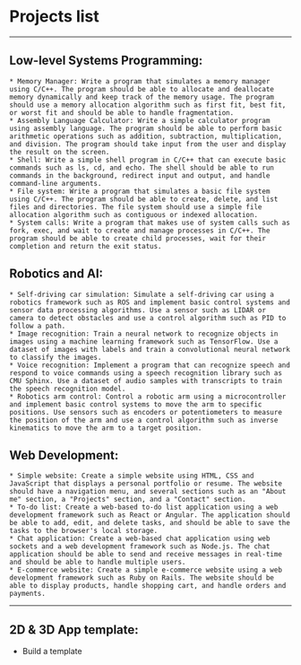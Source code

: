 # Projects list

---

## Low-level Systems Programming:

	* Memory Manager: Write a program that simulates a memory manager using C/C++. The program should be able to allocate and deallocate memory dynamically and keep track of the memory usage. The program should use a memory allocation algorithm such as first fit, best fit, or worst fit and should be able to handle fragmentation.
	* Assembly Language Calculator: Write a simple calculator program using assembly language. The program should be able to perform basic arithmetic operations such as addition, subtraction, multiplication, and division. The program should take input from the user and display the result on the screen.
	* Shell: Write a simple shell program in C/C++ that can execute basic commands such as ls, cd, and echo. The shell should be able to run commands in the background, redirect input and output, and handle command-line arguments.
	* File system: Write a program that simulates a basic file system using C/C++. The program should be able to create, delete, and list files and directories. The file system should use a simple file allocation algorithm such as contiguous or indexed allocation.
	* System calls: Write a program that makes use of system calls such as fork, exec, and wait to create and manage processes in C/C++. The program should be able to create child processes, wait for their completion and return the exit status.

## Robotics and AI:

	* Self-driving car simulation: Simulate a self-driving car using a robotics framework such as ROS and implement basic control systems and sensor data processing algorithms. Use a sensor such as LIDAR or camera to detect obstacles and use a control algorithm such as PID to follow a path.
	* Image recognition: Train a neural network to recognize objects in images using a machine learning framework such as TensorFlow. Use a dataset of images with labels and train a convolutional neural network to classify the images.
	* Voice recognition: Implement a program that can recognize speech and respond to voice commands using a speech recognition library such as CMU Sphinx. Use a dataset of audio samples with transcripts to train the speech recognition model.
	* Robotics arm control: Control a robotic arm using a microcontroller and implement basic control systems to move the arm to specific positions. Use sensors such as encoders or potentiometers to measure the position of the arm and use a control algorithm such as inverse kinematics to move the arm to a target position.

## Web Development:

	* Simple website: Create a simple website using HTML, CSS and JavaScript that displays a personal portfolio or resume. The website should have a navigation menu, and several sections such as an "About me" section, a "Projects" section, and a "Contact" section.
	* To-do list: Create a web-based to-do list application using a web development framework such as React or Angular. The application should be able to add, edit, and delete tasks, and should be able to save the tasks to the browser's local storage.
	* Chat application: Create a web-based chat application using web sockets and a web development framework such as Node.js. The chat application should be able to send and receive messages in real-time and should be able to handle multiple users.
	* E-commerce website: Create a simple e-commerce website using a web development framework such as Ruby on Rails. The website should be able to display products, handle shopping cart, and handle orders and payments.

---

## 2D & 3D App template:

  * Build a template
